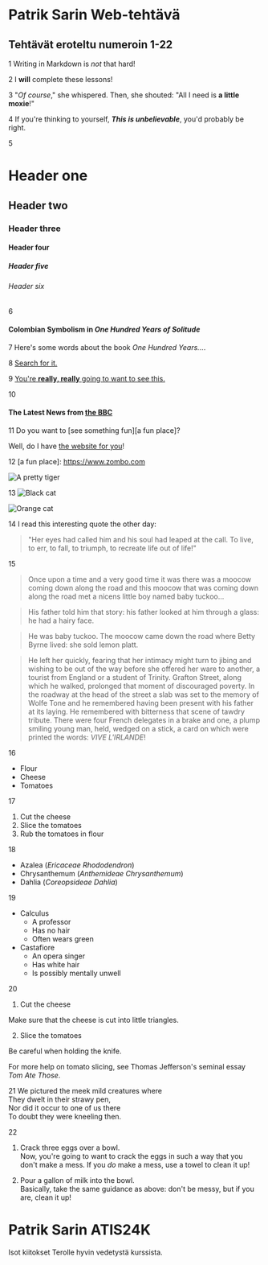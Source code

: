 #  Patrik Sarin Web-tehtävä

## Tehtävät eroteltu numeroin 1-22 

1 
Writing in Markdown is _not_ that hard!

2
I **will** complete these lessons!

3
"_Of course_," she whispered. Then, she shouted: "All I need is **a little moxie**!"

4
If you're thinking to yourself, **_This is unbelievable_**, you'd probably be right.

5
# Header one
## Header two
### Header three
#### Header four
##### Header five
###### Header six

6
#### Colombian Symbolism in _One Hundred Years of Solitude_

7
Here's some words about the book _One Hundred Years..._.

8
[Search for it.](https://www.google.com)

9
[You're **really, really** going to want to see this.](https://www.dailykitten.com)

10
#### The Latest News from [the BBC](https://www.bbc.com/news)

11
Do you want to [see something fun][a fun place]?

Well, do I have [the website for you][another fun place]!

12
[a fun place]: https://www.zombo.com

[another fun place]: https://www.stumbleupon.com

![A pretty tiger](https://upload.wikimedia.org/wikipedia/commons/5/56/Tiger.50.jpg)

13
![Black cat][Black]

![Orange cat][Orange]

[Black]: https://upload.wikimedia.org/wikipedia/commons/a/a3/81_INF_DIV_SSI.jpg
[Orange]: http://icons.iconarchive.com/icons/google/noto-emoji-animals-nature/256/22221-cat-icon.png

14
I read this interesting quote the other day:

>"Her eyes had called him and his soul had leaped at the call. To live, to err, to fall, to triumph, to recreate life out of life!"

15

>Once upon a time and a very good time it was there was a moocow coming down along the road and this moocow that was coming down along the road met a nicens little boy named baby tuckoo...

>His father told him that story: his father looked at him through a glass: he had a hairy face.

>He was baby tuckoo. The moocow came down the road where Betty Byrne lived: she sold lemon platt.

>He left her quickly, fearing that her intimacy might turn to jibing and wishing to be out of the way before she offered her ware to another, a tourist from England or a student of Trinity. Grafton Street, along which he walked, prolonged that moment of discouraged poverty. In the roadway at the head of the street a slab was set to the memory of Wolfe Tone and he remembered having been present with his father at its laying. He remembered with bitterness that scene of tawdry tribute. There were four French delegates in a brake and one, a plump smiling young man, held, wedged on a stick, a card on which were printed the words: _VIVE L'IRLANDE_!

16
* Flour
* Cheese
* Tomatoes

17

1. Cut the cheese
2. Slice the tomatoes
3. Rub the tomatoes in flour

18
- Azalea (_Ericaceae Rhododendron_)
- Chrysanthemum (_Anthemideae Chrysanthemum_)
- Dahlia (_Coreopsideae Dahlia_)

19

* Calculus
    * A professor
    * Has no hair
    * Often wears green
* Castafiore
    * An opera singer
    * Has white hair
    * Is possibly mentally unwell

20

1. Cut the cheese

 Make sure that the cheese is cut into little triangles.

2. Slice the tomatoes
 
 Be careful when holding the knife.
 
 For more help on tomato slicing, see Thomas Jefferson's seminal essay _Tom Ate Those_.

21
 We pictured the meek mild creatures where  
They dwelt in their strawy pen,  
Nor did it occur to one of us there  
To doubt they were kneeling then.  

22
1. Crack three eggs over a bowl.  
 Now, you're going to want to crack the eggs in such a way that you don't make a mess.  If you _do_ make a mess, use a towel to clean it up!

2. Pour a gallon of milk into the bowl.  
Basically, take the same guidance as above: don't be messy, but if you are, clean it up!

# Patrik Sarin ATIS24K
Isot kiitokset Terolle hyvin vedetystä kurssista.

